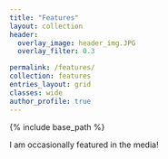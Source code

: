 ```yaml
---
title: "Features"
layout: collection
header:
  overlay_image: header_img.JPG
  overlay_filter: 0.3

permalink: /features/
collection: features
entries_layout: grid
classes: wide
author_profile: true
---
```


{% include base_path %}

I am occasionally featured in the media!